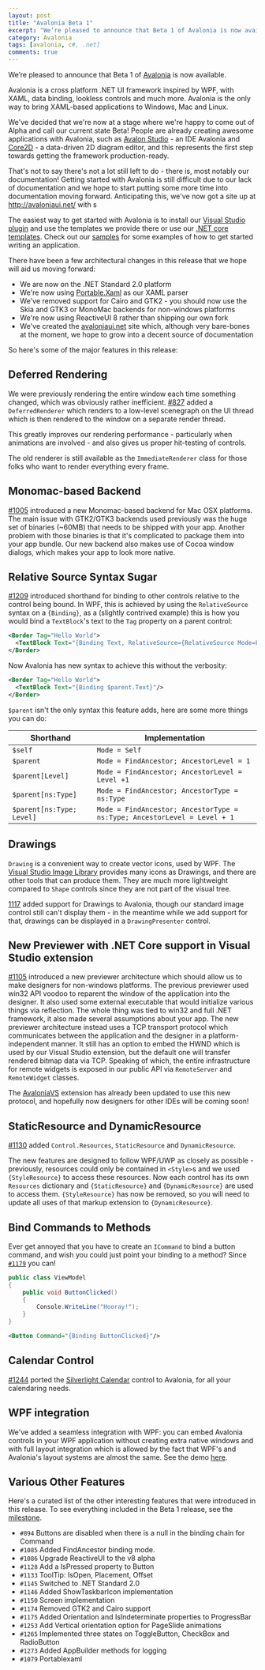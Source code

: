 ```yaml
---
layout: post
title: "Avalonia Beta 1"
excerpt: "We’re pleased to announce that Beta 1 of Avalonia is now available."
category: Avalonia
tags: [avalonia, c#, .net]
comments: true
---
```


We’re pleased to announce that Beta 1 of [Avalonia](https://github.com/AvaloniaUI/Avalonia) is now available.

Avalonia is a cross platform .NET UI framework inspired by WPF, with XAML, data binding, lookless controls and much more. Avalonia is the only way to bring XAML-based applications to Windows, Mac and Linux.

We've decided that we're now at a stage where we're happy to come out of Alpha and call our current state Beta! People are already creating awesome applications with Avalonia, such as [Avalon Studio](https://github.com/VitalElement/AvalonStudio) - an IDE Avalonia and [Core2D](https://github.com/wieslawsoltes/Core2D) - a data-driven 2D diagram editor, and this represents the first step towards getting the framework production-ready.

That's not to say there's not a lot still left to do - there is, most notably our documentation! Getting started with Avalonia is still difficult due to our lack of documentation and we hope to start putting some more time into documentation moving forward. Anticipating this, we've now got a site up at http://avaloniaui.net/  with s

The easiest way to get started with Avalonia is to install our [Visual Studio plugin](https://marketplace.visualstudio.com/items?itemName=AvaloniaTeam.AvaloniaforVisualStudio) and use the templates we provide there or use our [.NET core templates](https://github.com/AvaloniaUI/avalonia-dotnet-templates). Check out our [samples](https://github.com/AvaloniaUI/Avalonia/tree/master/samples) for some examples of how to get started writing an application.

There have been a few architectural changes in this release that we hope will aid us moving forward:

- We are now on the .NET Standard 2.0 platform
- We're now using [Portable.Xaml](https://github.com/cwensley/Portable.Xaml) as our XAML parser
- We've removed support for Cairo and GTK2 - you should now use the Skia and GTK3 or MonoMac backends for non-windows platforms
- We're now using ReactiveUI 8 rather than shipping our own fork
- We've created the [avaloniaui.net](http://avaloniaui.net/) site which, although very bare-bones at the moment, we hope to grow into a decent source of documentation

So here's some of the major features in this release:

## Deferred Rendering

We were previously rendering the entire window each time something changed, which was obviously rather inefficient. [#827](https://github.com/AvaloniaUI/Avalonia/pull/827) added a `DeferredRenderer`  which renders to a low-level scenegraph on the UI thread which is then rendered to the window on a separate render thread.

This greatly improves our rendering performance - particularly when animations are involved - and also gives us proper hit-testing of controls.

The old renderer is still available as the `ImmediateRenderer` class for those folks who want to render everything every frame.

## Monomac-based Backend

[#1005](https://github.com/AvaloniaUI/Avalonia/pull/1005) introduced a new Monomac-based backend for Mac OSX platforms. 
The main issue with GTK2/GTK3 backends used previously was the huge set of binaries (~60MB) that needs to be shipped with your app. Another problem with those binaries is that it's complicated to package them into your app bundle.
Our new backend also makes use of Cocoa window dialogs, which makes your app to look more native.

## Relative Source Syntax Sugar

[#1209](https://github.com/AvaloniaUI/Avalonia/pull/1209) introduced shorthand for binding to other controls relative to the control being bound. In WPF, this is achieved by using the `RelativeSource` syntax on a `{Binding}`, as a (slightly contrived example) this is how you would bind a `TextBlock`'s text to the `Tag` property on a parent control:

```xml
<Border Tag="Hello World">
  <TextBlock Text="{Binding Text, RelativeSource={RelativeSource Mode=FindAncestor, AncestorType={x:Type Border} AncestorLevel=1}}"/>
</Border>
```

Now Avalonia has new syntax to achieve this without the verbosity:

```xml
<Border Tag="Hello World">
  <TextBlock Text="{Binding $parent.Text}"/>
</Border>
```

`$parent` isn't the only syntax this feature adds, here are some more things you can do:


| Shorthand                 | Implementation                           |
| ------------------------- | ---------------------------------------- |
| `$self`                   | `Mode = Self`                            |
| `$parent`                 | `Mode = FindAncestor; AncestorLevel = 1` |
| `$parent[Level]`          | `Mode = FindAncestor; AncestorLevel = Level +1` |
| `$parent[ns:Type]`        | `Mode = FindAncestor; AncestorType = ns:Type` |
| `$parent[ns:Type; Level]` | `Mode = FindAncestor; AncestorType = ns:Type; AncestorLevel = Level + 1` |

## Drawings

`Drawing` is a convenient way to create vector icons, used by WPF. The [Visual Studio Image Library](http://vsicons-msdn.azurewebsites.net/) provides many icons as Drawings, and there are other tools that can produce them. They are much more lightweight compared to `Shape` controls since they are not part of the visual tree. 

[1117](https://github.com/AvaloniaUI/Avalonia/pull/1117) added support for Drawings to Avalonia, though our standard image control still can't display them - in the meantime while we add support for that, drawings can be displayed in a `DrawingPresenter` control.

## New Previewer with .NET Core support in Visual Studio extension

[#1105](https://github.com/AvaloniaUI/Avalonia/pull/1105) introduced a new previewer architecture which should allow us to make designers for non-windows platforms. The previous previewer used win32 API voodoo to reparent the window of the application into the designer. It also used some external executable that would initialize various things via reflection. The whole thing was tied to win32 and full .NET framework, it also made several assumptions about your app. The new previewer architecture instead uses a TCP transport protocol which communicates between the application and the designer in a platform-independent manner. It still has an option to embed the HWND which is used by our Visual Studio extension, but the default one will transfer rendered bitmap data via TCP. Speaking of which, the entire infrastructure for remote widgets is exposed in our public API via `RemoteServer` and `RemoteWidget` classes.

The [AvaloniaVS](https://marketplace.visualstudio.com/items?itemName=AvaloniaTeam.AvaloniaforVisualStudio) extension has already been updated to use this new protocol, and hopefully now designers for other IDEs will be coming soon!

## StaticResource and DynamicResource

[#1130](https://github.com/AvaloniaUI/Avalonia/pull/1130) added `Control.Resources`, `StaticResource` and `DynamicResource`.

The new features are designed to follow WPF/UWP as closely as possible - previously, resources could only be contained in `<Style>`s and we used `{StyleResource}` to access these resources. Now each control has its own `Resources` dictionary and `{StaticResource}` and `{DynamicResource}` are used to access them. `{StyleResource}` has now be removed, so you will need to update all uses of that markup extension to `{DynamicResource}`.

## Bind Commands to Methods

Ever get annoyed that you have to create an `ICommand` to bind a button command, and wish you could just point your binding to a method? Since [`#1179`](https://github.com/AvaloniaUI/Avalonia/pull/1179) you can! 

```csharp
public class ViewModel
{
    public void ButtonClicked()
    {
        Console.WriteLine("Hooray!");
    }
}
```

```xml
<Button Command="{Binding ButtonClicked}"/>
```

## Calendar Control

[#1244](https://github.com/AvaloniaUI/Avalonia/pull/1244) ported the [Silverlight Calendar](https://github.com/MicrosoftArchive/SilverlightToolkit) control to Avalonia, for all your calendaring needs.

## WPF integration

We've added a seamless integration with WPF: you can embed Avalonia controls in your WPF application without creating extra native windows and with full layout integration which is allowed by the fact that WPF's and Avalonia's layout systems are almost the same. See the demo [here](https://www.youtube.com/watch?v=uFKcO3RxN7k).


## Various Other Features

Here's a curated list of the other interesting features that were introduced in this release. To see everything included in the Beta 1 release, see the [milestone](https://github.com/AvaloniaUI/Avalonia/milestone/2).

- `#894` Buttons are disabled when there is a null in the binding chain for Command
- `#1085` Added FindAncestor binding mode. 
- `#1086` Upgrade ReactiveUI to the v8 alpha
- `#1128` Add a IsPressed property to Button 
- `#1133` ToolTip: IsOpen, Placement, Offset
- `#1145` Switched to .NET Standard 2.0 
- `#1146` Added ShowTaskbarIcon implementation
- `#1150` Screen implementation
- `#1174` Removed GTK2 and Cairo support
- `#1175` Added Orientation and IsIndeterminate properties to ProgressBar
- `#1253` Add Vertical orientation option for PageSlide animations
- `#1265` Implemented three states on ToggleButton, CheckBox and RadioButton
- `#1273` Added AppBuilder methods for logging
- `#1079` Portablexaml

